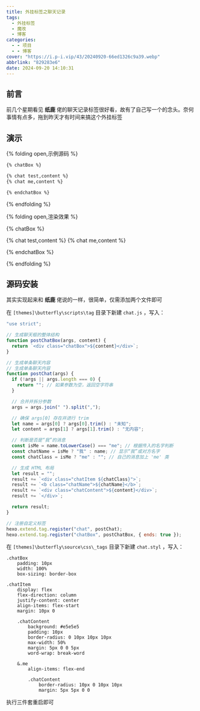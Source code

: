 ```yaml
---
title: 外挂标签之聊天记录
tags:
  - 外挂标签
  - 魔改
  - 博客
categories:
  - - 项目
  - - 博客
cover: "https://i.p-i.vip/43/20240920-66ed1326c9a39.webp"
abbrlink: "829283e6"
date: 2024-09-20 14:10:31
---
```


## 前言

前几个星期看见 **纸鹿** 佬的聊天记录标签很好看，故有了自己写一个的念头。奈何事情有点多，拖到昨天才有时间来搞这个外挂标签

## 演示

{% folding open,示例源码 %}

```md
{% chatBox %}

{% chat test,content %}
{% chat me,content %}

{% endchatBox %}
```

{% endfolding %}

{% folding open,渲染效果 %}

{% chatBox %}

{% chat test,content %}
{% chat me,content %}

{% endchatBox %}

{% endfolding %}

## 源码安装

其实实现起来和 **纸鹿** 佬说的一样，很简单，仅需添加两个文件即可

在 `[themes]\butterfly\scripts\tag` 目录下新建 `chat.js` ，写入：

```js
"use strict";

// 生成聊天框的整体结构
function postChatBox(args, content) {
  return `<div class="chatBox">${content}</div>`;
}

// 生成单条聊天内容
// 生成单条聊天内容
function postChat(args) {
  if (!args || args.length === 0) {
    return ""; // 如果参数为空，返回空字符串
  }

  // 合并并拆分参数
  args = args.join(" ").split(",");

  // 确保 args[0] 存在并进行 trim
  let name = args[0] ? args[0].trim() : "未知";
  let content = args[1] ? args[1].trim() : "无内容";

  // 判断是否是“我”的消息
  const isMe = name.toLowerCase() === "me"; // 根据传入的名字判断
  const chatName = isMe ? "我" : name; // 显示“我”或对方名字
  const chatClass = isMe ? "me" : ""; // 自己的消息加上 'me' 类

  // 生成 HTML 布局
  let result = "";
  result += `<div class="chatItem ${chatClass}">`;
  result += `<b class="chatName">${chatName}</b>`;
  result += `<div class="chatContent">${content}</div>`;
  result += `</div>`;

  return result;
}

// 注册自定义标签
hexo.extend.tag.register("chat", postChat);
hexo.extend.tag.register("chatBox", postChatBox, { ends: true });
```

在 `[themes]\butterfly\source\css\_tags` 目录下新建 `chat.styl` ，写入：

```styl
.chatBox
    padding: 10px
    width: 100%
    box-sizing: border-box

.chatItem
    display: flex
    flex-direction: column
    justify-content: center
    align-items: flex-start
    margin: 10px 0

    .chatContent
        background: #e5e5e5
        padding: 10px
        border-radius: 0 10px 10px 10px
        max-width: 50%
        margin: 5px 0 0 5px
        word-wrap: break-word

    &.me
        align-items: flex-end

        .chatContent
            border-radius: 10px 0 10px 10px
            margin: 5px 5px 0 0

```

执行三件套重启即可
